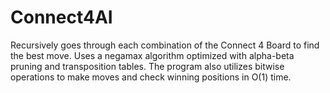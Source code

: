 # Connect4AI
Recursively goes through each combination of the Connect 4 Board to find the best move. Uses a negamax algorithm optimized with alpha-beta pruning and transposition tables. The program also utilizes bitwise operations to make moves and check winning positions in O(1) time.
